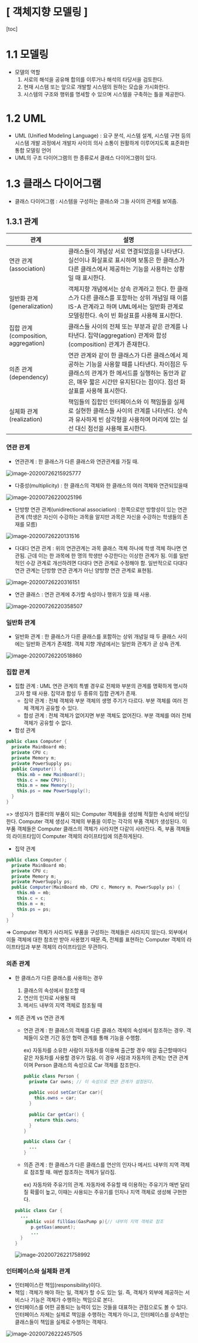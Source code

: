 # [ 객체지향 모델링 ]

[toc]



# 1.1 모델링

- 모델의 역할
  1. 서로의 해석을 공유해 합의를 이루거나 해석의 타당서을 검토한다.
  2. 현재 시스템 또는 앞으로 개발할 시스템의 원하는 모습을 가시화한다.
  3. 시스템의 구조와 행위를 명세할 수 있으며 시스템을 구축하는 틀을 제공한다.



# 1.2 UML

- UML (Unified Modeling Language) : 요구 분석, 시스템 설계, 시스템 구현 등의 시스템 개발 과정에서 개발자 사이의 의사 소통이 원활하게 이루어지도록 표준화한 통합 모델링 언어
- UML의 구조 다이어그램의 한 종류로서 클래스 다이어그램이 있다.



# 1.3 클래스 다이어그램

- 클래스 다이어그램 : 시스템을 구성하는 클래스와 그들 사이의 관계를 보여줌. 



## 1.3.1 관계

| 관계                                 | 설명                                                         |
| ------------------------------------ | ------------------------------------------------------------ |
| 연관 관계 (association)              | 클래스들이 개념상 서로 연결되었음을 나타낸다. 실선이나 화살표로 표시하며 보통은 한 클래스가 다른 클래스에서 제공하는 기능을 사용하는 상황일 때 표시한다. |
| 일반화 관계 (generalization)         | 객체지향 개념에서는 상속 관계라고 한다. 한 클래스가 다른 클래스를 포함하는 상위 개념일 때 이를 IS-A 관계라고 하며 UML에서는 일반화 관계로 모델링한다. 속이 빈 화살표를 사용해 표시한다. |
| 집합 관계 (composition, aggregation) | 클래스들 사이의 전체 또는 부분과 같은 관계를 나타낸다. 집약(aggregation) 관계와 합성(composition) 관계가 존재한다. |
| 의존 관계 (dependency)               | 연관 관계와 같이 한 클래스가 다른 클래스에서 제공하는 기능을 사용할 때를 나타낸다. 차이점은 두 클래스의 관계가 한 메서드를 실행하는 동안과 같은, 매우 짧은 시간만 유지된다는 점이다. 점선 화살표를 사용해 표시한다. |
| 실체화 관계 (realization)            | 책임들의 집합인 인터페이스와 이 책임들을 실제로 실현한 클래스들 사이의 관계를 나타낸다. 상속과 유사하게 빈 삼각형을 사용하며 머리에 있는 실선 대신 점선을 사용해 표시한다. |



### 연관 관계

- 연관관계 : 한 클래스가 다른 클래스와 연관관계를 가질 때.

![image-20200726215925777](1장_요약.assets/image-20200726215925777.png)

- 다중성(multiplicity) : 한 클래스의 객체와 한 클래스의 여러 객체와 연관되있을때

![image-20200726220025196](1장_요약.assets/image-20200726220025196.png)

- 단방향 연관 관계(unidirectional association) : 한쪽으로만 방향성이 있는 연관 관계 (학생은 자신이 수강하는 과목을 알지만 과목은 자신을 수강하는 학생들의 존재를 모름)

![image-20200726220131516](1장_요약.assets/image-20200726220131516.png)

- 다대다 연관 관계 : 위의 연관관계는 과목 클래스 객체 하나에 학생 객체 하나면 연관됨. 근데 이는 한 과목에 한 명의 학생만 수강한다는 이상한 관계가 됨. 이를 일반적인 수강 관계로 개선하려면 다대다 연관 관계로 수정해야 함. 일반적으로 다대다 연관 관계는 단방향 연관 관계가 아닌 양방향 연관 관계로 표현됨.

![image-20200726220316151](1장_요약.assets/image-20200726220316151.png)

- 연관 클래스 : 연관 관계에 추가할 속성이나 행위가 있을 때 사용.

![image-20200726220358507](1장_요약.assets/image-20200726220358507.png)



### 일반화 관계

- 일반화 관계 : 한 클래스가 다른 클래스를 포함하는 상위 개념일 때 두 클래스 사이에는 일반화 관계가 존재함. 객체 지향 개념에서는 일반화 관계가 곧 상속 관계. 

![image-20200726220518860](1장_요약.assets/image-20200726220518860.png)



### 집합 관계

- 집합 관계 : UML 연관 관계의 특별 경우로 전체와 부분의 관계를 명확하게 명시하고자 할 때 사용. 집약과 합성 두 종류의 집합 관계가 존재.
  - 집약 관계 : 전체 객체와 부분 객체의 생명 주기가 다르다. 부분 객체를 여러 전체 객체가 공유할 수 있다.
  - 합성 관계 : 전체 객체가 없어지면 부분 객체도 없어진다. 부분 객체를 여러 전체 객체가 공유할 수 없다.
- 합성 관계

```java
public class Computer {
  private MainBoard mb;
  private CPU c;
  private Memory m;
  private PowerSupply ps;
  public Computer() {
    this.mb = new MainBoard();
    this.c = new CPU();
    this.m = new Memory();
    this.ps = new PowerSupply();
  }
}
```

=> 생성자가 컴퓨터의 부품이 되는 Computer 객체들을 생성해 적절한 속성에 바인딩한다. Computer 객체 생성시 객체의 부품을 이루는 각각의 부품 객체가 생성된다. 이 부품 객체들은 Computer 클래스의 객체가 사라지면 다같이 사라진다. 즉, 부품 객체들의 라이프타임이 Computer 객체의 라이프타임에 의존하게된다. 

- 집약 관계

```java
public class Computer {
  private MainBoard mb;
  private CPU c;
  private Memory m;
  private PowerSupply ps;
  public Computer(MainBoard mb, CPU c, Memory m, PowerSupply ps) {
    this.mb = mb;
    this.c = c;
    this.m = m;
    this.ps = ps;
  }
}
```

=> Computer 객체가 사라져도 부품을 구성하는 객체들은 사라지지 않는다. 외부에서 이들 객체에 대한 참조만 받아 사용했기 때문.즉, 전체를 표현하는 Computer 객체의 라이프타임과 부분 객체의 라이프타임은 무관하다. 



### 의존 관계

- 한 클래스가 다른 클래스를 사용하는 경우
  1. 클래스의 속성에서 참조할 때
  2. 연산의 인자로 사용될 때
  3. 메서드 내부의 지역 객체로 참조될 때

- 의존 관계 vs 연관 관계

  - 연관 관계 : 한 클래스의 객체를 다른 클래스 객체의 속성에서 참조하는 경우. 객체들이 오랜 기간 동안 협력 관계를 통해 기능을 수행함.

    ex) 자동차를 소유한 사람이 자동차를 이용해 출근할 경우 매일 출근할때마다 같은 자동차를 사용할 경우가 많음. 이 경우 사람과 자동차의 관계는 연관 관계이며 Person 클래스의 속성으로 Car 객체를 참조한다.

    ```java
    public class Person {
      private Car owns; // 이 속성으로 연관 관계가 설정된다.
      
      public void setCar(Car car){
        this.owns = car;
      }
      
      public Car getCar() {
        return this.owns;
      }
    }
    
    public class Car {
      ...
    }
    ```

    

  - 의존 관계 : 한 클래스가 다른 클래스를 연산의 인자나 메서드 내부의 지역 객체로 참조할 때. 매번 참조하는 객체가 달라짐.

    ex) 자동차와 주유기의 관계. 자동차에 주유할 때 이용하는 주유기가 매번 달리질 확률이 높고, 이때는 사용되는 주유기를 인자나 지역 객체로 생성해 구현한다.

  ```java
  public class Car {
    ...
      public void fillGas(GasPump p){// 내부의 지역 객체로 참조 
      	p.getGas(amount);
      	...
    }
  }
  ```

  ![image-20200726221758992](1장_요약.assets/image-20200726221758992.png)



### 인터페이스와 실체화 관계

- 인터페이스란 책임(responsibility)이다. 
- 책임 : 객체가 해야 하는 일, 객체가 할 수도 있는 일. 즉, 객체가 외부에 제공하는 서비스나 기능은 객체가 수행하는 책임으로 본다.
- 인터페이스를 어떤 공통되는 능력이 있는 것들을 대표하는 관점으로도 볼 수 있다. 인터페이스 자체는 실제로 책임을 수행하는 객체가 아니고, 인터페이스를 상속받는 클래스들이 책임을 실제로 수행하는 객체다. 

![image-20200726222457505](1장_요약.assets/image-20200726222457505.png)

